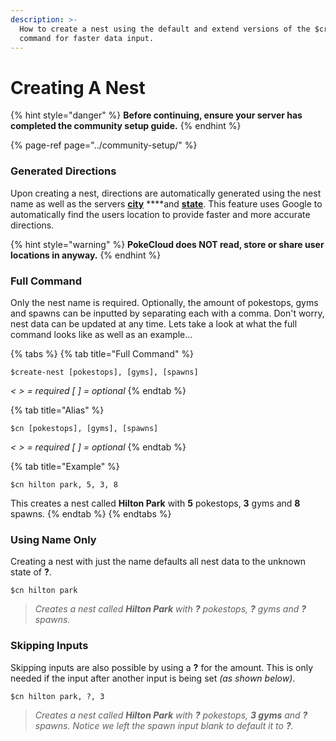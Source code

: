 ```yaml
---
description: >-
  How to create a nest using the default and extend versions of the $create-nest
  command for faster data input.
---
```


# Creating A Nest

{% hint style="danger" %}
**Before continuing, ensure your server has completed the community setup guide.**
{% endhint %}

{% page-ref page="../community-setup/" %}

### Generated Directions

Upon creating a nest, directions are automatically generated using the nest name as well as the servers [**city**](https://pokecloud.gitbook.io/pokecloud/guides/community-setup/location-settings#city) ****and [**state**](https://pokecloud.gitbook.io/pokecloud/guides/community-setup/location-settings#state). This feature uses Google to automatically find the users location to provide faster and more accurate directions.

{% hint style="warning" %}
**PokeCloud does NOT read, store or share user locations in anyway.**
{% endhint %}

### Full Command

Only the nest name is required. Optionally, the amount of pokestops, gyms and spawns can be inputted by separating each with a comma. Don't worry, nest data can be updated at any time. Lets take a look at what the full command looks like as well as an example...

{% tabs %}
{% tab title="Full Command" %}
```text
$create-nest [pokestops], [gyms], [spawns]
```

_&lt; &gt; = required    \[ \] = optional_
{% endtab %}

{% tab title="Alias" %}
```
$cn [pokestops], [gyms], [spawns]
```

_&lt; &gt; = required    \[ \] = optional_
{% endtab %}

{% tab title="Example" %}
```text
$cn hilton park, 5, 3, 8
```

This creates a nest called **Hilton Park** with **5** pokestops, **3** gyms and **8** spawns.
{% endtab %}
{% endtabs %}

### Using Name Only

Creating a nest with just the name defaults all nest data to the unknown state of **?**.

```text
$cn hilton park
```

> _Creates a nest called **Hilton Park** with **?** pokestops, **?** gyms and **?** spawns._

### Skipping Inputs

Skipping inputs are also possible by using a **?** for the amount. This is only needed if the input after another input is being set _\(as shown below\)_.

```text
$cn hilton park, ?, 3
```

> _Creates a nest called **Hilton Park** with **?** pokestops, **3 gyms** and **?** spawns. Notice we left the spawn input blank to default it to **?**._

